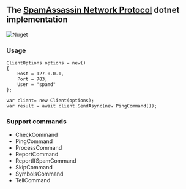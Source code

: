 ## The [SpamAssassin Network Protocol](https://svn.apache.org/repos/asf/spamassassin/trunk/spamd/PROTOCOL) dotnet implementation
![Nuget](https://img.shields.io/nuget/v/SpamassassinNet?style=for-the-badge)
### Usage

```
ClientOptions options = new()
{
    Host = 127.0.0.1,
    Port = 783,
    User = "spamd"
};

var client= new Client(options);
var result = await client.SendAsync(new PingCommand());
```

### Support commands
- CheckCommand
- PingCommand
- ProcessCommand
- ReportCommand
- ReportIfSpamCommand
- SkipCommand
- SymbolsCommand
- TellCommand